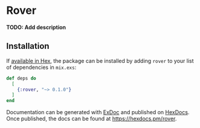 # Rover

**TODO: Add description**

## Installation

If [available in Hex](https://hex.pm/docs/publish), the package can be installed
by adding `rover` to your list of dependencies in `mix.exs`:

```elixir
def deps do
  [
    {:rover, "~> 0.1.0"}
  ]
end
```

Documentation can be generated with [ExDoc](https://github.com/elixir-lang/ex_doc)
and published on [HexDocs](https://hexdocs.pm). Once published, the docs can
be found at <https://hexdocs.pm/rover>.
